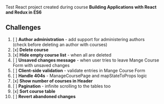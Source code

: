 Test React project created during course **Building Applications with React and Redux in ES6**

## Challenges

1. [ ] **Author administration** - add support for administering authors (check before deleting an author with courses)
2. [x] **Delete course**
3. [x] **Hide empty course list** - when all are deleted
4. [ ] **Unsaved changes message** - when user tries to leave Mange Course Form with unsaved changes
5. [ ] **Client-side validation** - validate entries in Mange Course Form
6. [ ] **Handle 404s** - ManageCoursePage and mapStateToProps logic
7. [x] **Show number of courses in Header**
8. [ ] **Pagination** - infinite scrolling to the tables too
9. [x] **Sort course table**
10. [ ] **Revert abandoned changes**
